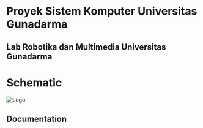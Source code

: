 # Proyek Sistem Komputer Universitas Gunadarma

## Lab Robotika dan Multimedia Universitas Gunadarma

# Schematic
![Logo](https://github.com/fauziallagan/OmniWheels/blob/master/Omniwheel%20Schematic.jpeg)

## Documentation
